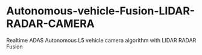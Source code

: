 # Autonomous-vehicle-Fusion-LIDAR-RADAR-CAMERA
Realtime ADAS Autonomous L5 vehicle camera algorithm with LIDAR RADAR Fusion 
